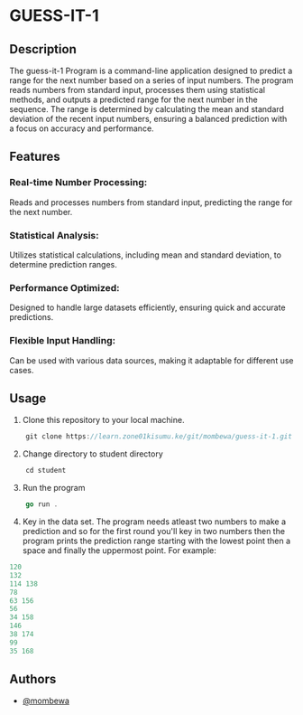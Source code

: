# GUESS-IT-1
## Description
The guess-it-1 Program is a command-line application designed to predict a range for the next number based on a series of input numbers. The program reads numbers from standard input, processes them using statistical methods, and outputs a predicted range for the next number in the sequence. The range is determined by calculating the mean and standard deviation of the recent input numbers, ensuring a balanced prediction with a focus on accuracy and performance.

## Features
### Real-time Number Processing: 
Reads and processes numbers from standard input, predicting the range for the next number.
### Statistical Analysis: 
Utilizes statistical calculations, including mean and standard deviation, to determine prediction ranges.
### Performance Optimized: 
Designed to handle large datasets efficiently, ensuring quick and accurate predictions.
### Flexible Input Handling: 
Can be used with various data sources, making it adaptable for different use cases.

## Usage

1.  Clone this repository to your local machine.
```go
    git clone https://learn.zone01kisumu.ke/git/mombewa/guess-it-1.git
```
2.  Change directory to student directory
```go
    cd student
```
3.  Run the program
```go
    go run .
```
4.  Key in the data set. The program needs atleast two numbers to make a prediction and so for the first round you'll key in two numbers then the program prints the prediction range starting with the lowest point then a space and finally the uppermost point. For example:
```go
120
132
114 138
78
63 156
56
34 158
146
38 174
99
35 168

```

## Authors
- [@mombewa](https://github.com/MauriceOmbewa)
